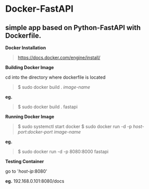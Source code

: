 # Docker-FastAPI
## simple app based on Python-FastAPI with Dockerfile.

**Docker Installation**

>https://docs.docker.com/engine/install/ 

**Building Docker Image**

cd into the directory where dockerfile is located 

> $ sudo docker build . *image-name*

**eg.**

> $ sudo docker build . fastapi

**Running Docker Image**
> $ sudo systemctl start docker
> $ sudo docker run -d -p *host-port*:*docker-port* *image-name*

**eg.**

>$ sudo docker run -d -p 8080:8000 fastapi

**Testing Container**

go to '*host-ip*:8080'

**eg.**
192.168.0.101:8080/docs
